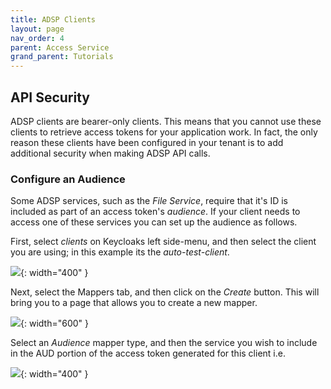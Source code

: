 ```yaml
---
title: ADSP Clients
layout: page
nav_order: 4
parent: Access Service
grand_parent: Tutorials
---
```


## API Security

ADSP clients are bearer-only clients. This means that you cannot use these clients to retrieve access tokens for your application work. In fact, the only reason these clients have been configured in your tenant is to add additional security when making ADSP API calls.

### Configure an Audience

Some ADSP services, such as the _File Service_, require that it's ID is included as part of an access token's _audience_. If your client needs to access one of these services you can set up the audience as follows.

First, select _clients_ on Keycloaks left side-menu, and then select the client you are using; in this example its the _auto-test-client_.

![](/adsp-monorepo/assets/access-service/client-list.png){: width="400" }

Next, select the Mappers tab, and then click on the _Create_ button. This will bring you to a page that allows you to create a new mapper.

![](/adsp-monorepo/assets/access-service/client-mapper.png){: width="600" }

Select an _Audience_ mapper type, and then the service you wish to include in the AUD portion of the access token generated for this client i.e.

![](/adsp-monorepo/assets/access-service/aud-mapper.png){: width="400" }
